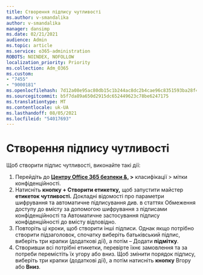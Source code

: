 ```yaml
---
title: Створення підпису чутливості
ms.author: v-smandalika
author: v-smandalika
manager: dansimp
ms.date: 02/21/2021
audience: Admin
ms.topic: article
ms.service: o365-administration
ROBOTS: NOINDEX, NOFOLLOW
localization_priority: Priority
ms.collection: Adm_O365
ms.custom:
- "7455"
- "9000181"
ms.openlocfilehash: 7d12a08e95ac80db15c1b244ac8dc2b4cae96c8351593ba28f4f4a9790dada4f
ms.sourcegitcommit: b5f7da89a650d2915dc652449623c78be6247175
ms.translationtype: MT
ms.contentlocale: uk-UA
ms.lasthandoff: 08/05/2021
ms.locfileid: "54017693"
---
```

# <a name="create-a-sensitivity-label"></a>Створення підпису чутливості

Щоб створити підпис чутливості, виконайте такі дії:

1. Перейдіть до **[Центру Office 365 безпеки &,](https://sip.protection.office.com/) >** класифікації > мітки конфіденційності.
2. Натисніть **кнопку + Створити етикетку,** щоб запустити майстер **етикеток чутливості.** Докладні відомості про параметри шифрування та автоматичне підписування див. в статтях Обмеження доступу до [](/microsoft-365/compliance/apply-sensitivity-label-automatically)вмісту за допомогою шифрування з підписами конфіденційності та Автоматичне застосування підпису конфіденційності до вмісту відповідно. [](/microsoft-365/compliance/encryption-sensitivity-labels)
3. Повторіть ці кроки, щоб створити інші підписи. Однак якщо потрібно створити підзаголовок, спочатку виберіть батьківський підпис, виберіть три крапки (додаткові дії), а потім – Додати **підмітку**.
4. Створивши всі потрібні етикетки, перевірте їхнє замовлення та за потреби перемістіть їх угору або вниз. Щоб змінити порядок підпису, виберіть три крапки (додаткові дії), а потім натисніть **кнопку** Вгору або **Вниз**. 
